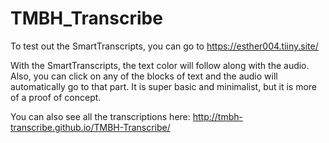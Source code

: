 # TMBH_Transcribe

To test out the SmartTranscripts, you can go to https://esther004.tiiny.site/

With the SmartTranscripts, the text color will follow along with the audio. Also, you can click on any of the blocks of text and the audio will automatically go to that part. It is super basic and minimalist, but it is more of a proof of concept.

You can also see all the transcriptions here: http://tmbh-transcribe.github.io/TMBH-Transcribe/

